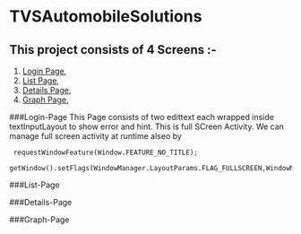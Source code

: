 # TVSAutomobileSolutions

This project consists of 4 Screens :-
--------------------------------------
1. [Login Page](#Login-Page),
2. [List Page](#List-Page),
3. [Details Page](#Details-Page),
4. [Graph Page](#Graph-Page),

###Login-Page
This Page consists of two edittext each wrapped inside textInputLayout to show error and hint. This is full SCreen Activity. We can manage full screen activity at runtime alseo by
```
 requestWindowFeature(Window.FEATURE_NO_TITLE);
 getWindow().setFlags(WindowManager.LayoutParams.FLAG_FULLSCREEN,WindowManager.LayoutParams.FLAG_FULLSCREEN);

```                

###List-Page

###Details-Page

###Graph-Page

